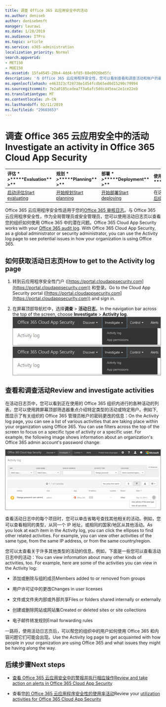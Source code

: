 ```yaml
---
title: 调查 Office 365 云应用安全中的活动
ms.author: deniseb
author: denisebmsft
manager: laurawi
ms.date: 1/28/2019
ms.audience: ITPro
ms.topic: article
ms.service: o365-administration
localization_priority: Normal
search.appverid:
- MET150
- MOE150
ms.assetid: 15fa4545-28b4-4dd4-bf85-88e0926bd5fc
description: '与 Office 365 云应用程序安全性，您可以看到查看和调查活动和帐户的最新动态 Office 365 环境中。 '
ms.openlocfilehash: e463323cf28738e1d54fcdb65ed0d15290c79994
ms.sourcegitcommit: 7e2a0185cadea7f3a6afc5ddc445eac2e1ce22eb
ms.translationtype: MT
ms.contentlocale: zh-CN
ms.lasthandoff: 02/11/2019
ms.locfileid: "29603653"
---
```

# <a name="investigate-an-activity-in-office-365-cloud-app-security"></a><span data-ttu-id="efba3-103">调查 Office 365 云应用安全中的活动</span><span class="sxs-lookup"><span data-stu-id="efba3-103">Investigate an activity in Office 365 Cloud App Security</span></span>
  
|<span data-ttu-id="efba3-104">评估 \* *\>*\*</span><span class="sxs-lookup"><span data-stu-id="efba3-104">\*\*\*\*Evaluation\*\* \>\*\*</span></span>|<span data-ttu-id="efba3-105">规划 \* *\>*\*</span><span class="sxs-lookup"><span data-stu-id="efba3-105">\*\*\*\*Planning\*\* \>\*\*</span></span>|<span data-ttu-id="efba3-106">部署 \* *\>*\*</span><span class="sxs-lookup"><span data-stu-id="efba3-106">\*\*\*\*Deployment\*\* \>\*\*</span></span>|<span data-ttu-id="efba3-107">使用率 \*\*\*</span><span class="sxs-lookup"><span data-stu-id="efba3-107">\*\*\*\*Utilization\*\*\*\*</span></span>|
|:-----|:-----|:-----|:-----|
|[<span data-ttu-id="efba3-108">启动评估</span><span class="sxs-lookup"><span data-stu-id="efba3-108">Start evaluating</span></span>](office-365-cas-overview.md) <br/> |[<span data-ttu-id="efba3-109">开始规划</span><span class="sxs-lookup"><span data-stu-id="efba3-109">Start planning</span></span>](get-ready-for-office-365-cas.md) <br/> |[<span data-ttu-id="efba3-110">开始部署</span><span class="sxs-lookup"><span data-stu-id="efba3-110">Start deploying</span></span>](turn-on-office-365-cas.md) <br/> |<span data-ttu-id="efba3-111">在这里 ！</span><span class="sxs-lookup"><span data-stu-id="efba3-111">You are here!</span></span>  <br/> [<span data-ttu-id="efba3-112">后续步骤</span><span class="sxs-lookup"><span data-stu-id="efba3-112">Next steps</span></span>](#next-steps) <br/> |
   
<span data-ttu-id="efba3-p101">Office 365 云应用程序安全性适用于您的[Office 365 审核日志](detailed-properties-in-the-office-365-audit-log.md)。与 Office 365 云应用程序安全性，作为全局管理员或安全管理员，您可以使用活动日志页以查看您的组织如何使用 Office 365 中的潜在问题。</span><span class="sxs-lookup"><span data-stu-id="efba3-p101">Office 365 Cloud App Security works with your [Office 365 audit log](detailed-properties-in-the-office-365-audit-log.md). With Office 365 Cloud App Security, as a global administrator or security administrator, you can use the Activity log page to see potential issues in how your organization is using Office 365.</span></span>
  
## <a name="how-to-get-to-the-activity-log-page"></a><span data-ttu-id="efba3-115">如何获取活动日志页</span><span class="sxs-lookup"><span data-stu-id="efba3-115">How to get to the Activity log page</span></span>

1. <span data-ttu-id="efba3-116">转到云应用程序安全性门户 ([https://portal.cloudappsecurity.com](https://portal.cloudappsecurity.com)) 和登录。</span><span class="sxs-lookup"><span data-stu-id="efba3-116">Go to the Cloud App Security portal ([https://portal.cloudappsecurity.com](https://portal.cloudappsecurity.com)) and sign in.</span></span>
  
2. <span data-ttu-id="efba3-117">在屏幕顶部导航栏中，选择**调查** \> **活动日志**。</span><span class="sxs-lookup"><span data-stu-id="efba3-117">In the navigation bar across the top of the screen, choose **Investigate** \> **Activity log**.</span></span><br/><span data-ttu-id="efba3-118">![在 O365 CAS 门户中，选择调查。](media/8c7b87c9-71a6-4952-adb2-185e941ffe9a.png)</span><span class="sxs-lookup"><span data-stu-id="efba3-118">![In the O365 CAS portal, choose Investigate.](media/8c7b87c9-71a6-4952-adb2-185e941ffe9a.png)</span></span>
  
## <a name="review-and-investigate-activities"></a><span data-ttu-id="efba3-119">查看和调查活动</span><span class="sxs-lookup"><span data-stu-id="efba3-119">Review and investigate activities</span></span>

<span data-ttu-id="efba3-p102">在活动日志页中，您可以看到正在使用的 Office 365 组织内进行的各种活动的列表。您可以使用跨屏幕顶部筛选器重点介绍特定类型的活动或特定用户。例如下, 图显示了有关组织的 Office 365 管理员帐户的密码更改的信息：</span><span class="sxs-lookup"><span data-stu-id="efba3-p102">On the Activity log page, you can see a list of various activities that are taking place within your organization using Office 365. You can use filters across the top of the screen to focus on a specific type of activity or a specific user. For example, the following image shows information about an organization's Office 365 admin account's password change:</span></span>
  
![在 Office 365 云应用程序安全选择调查\>活动日志。](media/5d54600c-59cd-4f33-b4f0-29b75c37baae.png)
  
<span data-ttu-id="efba3-p103">查看活动日志中的每个项目时，您可以单击省略号查找其他相关的活动。例如，您可以查看相同的类型，从同一个 IP 地址，或相同的国家/地区从其他活动。</span><span class="sxs-lookup"><span data-stu-id="efba3-p103">As you look at each item in the Activity log, you can click the ellipses to find other related activities. For example, you can view other activities of the same type, from the same IP address, or from the same country/region.</span></span>
  
<span data-ttu-id="efba3-p104">您可以太查看关于许多其他类型的活动的信息。例如，下面是一些您可以查看活动日志中的活动：</span><span class="sxs-lookup"><span data-stu-id="efba3-p104">You can view information about many other kinds of activities, too. For example, here are some of the activities you can view in the Activity log:</span></span>
  
- <span data-ttu-id="efba3-128">添加或删除与组的成员</span><span class="sxs-lookup"><span data-stu-id="efba3-128">Members added to or removed from groups</span></span>
    
- <span data-ttu-id="efba3-129">用户许可证中的更改</span><span class="sxs-lookup"><span data-stu-id="efba3-129">Changes in user licenses</span></span>
    
- <span data-ttu-id="efba3-130">文件或文件夹内部或外部共享</span><span class="sxs-lookup"><span data-stu-id="efba3-130">Files or folders shared internally or externally</span></span>
    
- <span data-ttu-id="efba3-131">创建或删除网站或网站集</span><span class="sxs-lookup"><span data-stu-id="efba3-131">Created or deleted sites or site collections</span></span>
    
- <span data-ttu-id="efba3-132">电子邮件转发规则</span><span class="sxs-lookup"><span data-stu-id="efba3-132">Email forwarding rules</span></span>
    
<span data-ttu-id="efba3-133">一路将，使用活动日志页后，可以帮您的组织中的用户如何使用 Office 365 和内容问题它们可能会出现。</span><span class="sxs-lookup"><span data-stu-id="efba3-133">Use the Activity log page to get acquainted with how people in your organization are using Office 365 and what issues they might be having along the way.</span></span>
  
## <a name="next-steps"></a><span data-ttu-id="efba3-134">后续步骤</span><span class="sxs-lookup"><span data-stu-id="efba3-134">Next steps</span></span>

- [<span data-ttu-id="efba3-135">查看 Office 365 云应用安全中的警报并执行相应操作</span><span class="sxs-lookup"><span data-stu-id="efba3-135">Review and take action on alerts in Office 365 Cloud App Security</span></span>](review-office-365-cas-alerts.md)
    
- <span data-ttu-id="efba3-136">查看您[的 Office 365 云应用程序安全性的使用率活动](utilization-activities-for-ocas.md)</span><span class="sxs-lookup"><span data-stu-id="efba3-136">Review your [utilization activities for Office 365 Cloud App Security](utilization-activities-for-ocas.md)</span></span>
    

